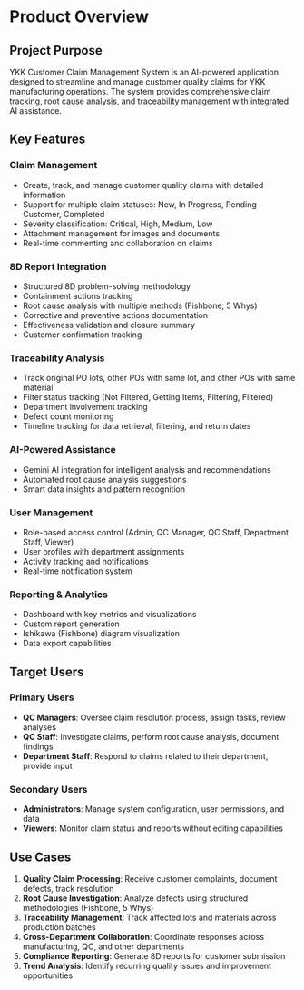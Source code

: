 # Product Overview

## Project Purpose
YKK Customer Claim Management System is an AI-powered application designed to streamline and manage customer quality claims for YKK manufacturing operations. The system provides comprehensive claim tracking, root cause analysis, and traceability management with integrated AI assistance.

## Key Features

### Claim Management
- Create, track, and manage customer quality claims with detailed information
- Support for multiple claim statuses: New, In Progress, Pending Customer, Completed
- Severity classification: Critical, High, Medium, Low
- Attachment management for images and documents
- Real-time commenting and collaboration on claims

### 8D Report Integration
- Structured 8D problem-solving methodology
- Containment actions tracking
- Root cause analysis with multiple methods (Fishbone, 5 Whys)
- Corrective and preventive actions documentation
- Effectiveness validation and closure summary
- Customer confirmation tracking

### Traceability Analysis
- Track original PO lots, other POs with same lot, and other POs with same material
- Filter status tracking (Not Filtered, Getting Items, Filtering, Filtered)
- Department involvement tracking
- Defect count monitoring
- Timeline tracking for data retrieval, filtering, and return dates

### AI-Powered Assistance
- Gemini AI integration for intelligent analysis and recommendations
- Automated root cause analysis suggestions
- Smart data insights and pattern recognition

### User Management
- Role-based access control (Admin, QC Manager, QC Staff, Department Staff, Viewer)
- User profiles with department assignments
- Activity tracking and notifications
- Real-time notification system

### Reporting & Analytics
- Dashboard with key metrics and visualizations
- Custom report generation
- Ishikawa (Fishbone) diagram visualization
- Data export capabilities

## Target Users

### Primary Users
- **QC Managers**: Oversee claim resolution process, assign tasks, review analyses
- **QC Staff**: Investigate claims, perform root cause analysis, document findings
- **Department Staff**: Respond to claims related to their department, provide input

### Secondary Users
- **Administrators**: Manage system configuration, user permissions, and data
- **Viewers**: Monitor claim status and reports without editing capabilities

## Use Cases

1. **Quality Claim Processing**: Receive customer complaints, document defects, track resolution
2. **Root Cause Investigation**: Analyze defects using structured methodologies (Fishbone, 5 Whys)
3. **Traceability Management**: Track affected lots and materials across production batches
4. **Cross-Department Collaboration**: Coordinate responses across manufacturing, QC, and other departments
5. **Compliance Reporting**: Generate 8D reports for customer submission
6. **Trend Analysis**: Identify recurring quality issues and improvement opportunities
